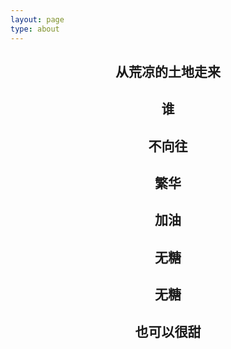 ```yaml
---
layout: page
type: about
---
```

          
     
## <center>从荒凉的土地走来</center>
## <center>谁</center>
## <center>不向往</center>
## <center>繁华</center>
## <center>加油</center>
## <center>无糖</center>
## <center>无糖</center>
## <center>也可以很甜</center>

